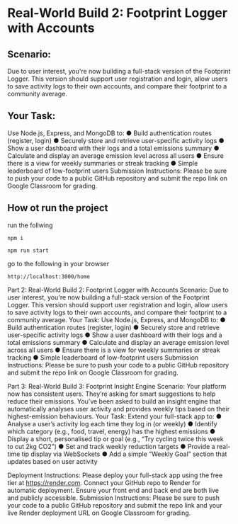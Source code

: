 # Real-World Build 2: Footprint Logger with Accounts

## Scenario:

Due to user interest, you're now building a full-stack version of the Footprint Logger. This
version should support user registration and login, allow users to save activity logs to their own
accounts, and compare their footprint to a community average.

## Your Task:

Use Node.js, Express, and MongoDB to:
● Build authentication routes (register, login)
● Securely store and retrieve user-specific activity logs
● Show a user dashboard with their logs and a total emissions summary
● Calculate and display an average emission level across all users
● Ensure there is a view for weekly summaries or streak tracking
● Simple leaderboard of low-footprint users
Submission Instructions:
Please be sure to push your code to a public GitHub repository and submit the repo link on
Google Classroom for grading.

## How ot run the project

run the follwing

```
npm i
```

```
npm run start
```

go to the following in your browser

```
http://localhost:3000/home
```

Part 2:
Real-World Build 2: Footprint Logger with Accounts
Scenario:
Due to user interest, you're now building a full-stack version of the Footprint Logger. This
version should support user registration and login, allow users to save activity logs to their own
accounts, and compare their footprint to a community average.
Your Task:
Use Node.js, Express, and MongoDB to:
● Build authentication routes (register, login)
● Securely store and retrieve user-specific activity logs
● Show a user dashboard with their logs and a total emissions summary
● Calculate and display an average emission level across all users
● Ensure there is a view for weekly summaries or streak tracking
● Simple leaderboard of low-footprint users
Submission Instructions:
Please be sure to push your code to a public GitHub repository and submit the repo link on
Google Classroom for grading.

Part 3:
Real-World Build 3: Footprint Insight Engine
Scenario:
Your platform now has consistent users. They’re asking for smart suggestions to help reduce
their emissions. You’ve been asked to build an insight engine that automatically analyses user
activity and provides weekly tips based on their highest-emission behaviours.
Your Task:
Extend your full-stack app to:
● Analyse a user’s activity log each time they log in (or weekly)
● Identify which category (e.g., food, travel, energy) has the highest emissions
● Display a short, personalised tip or goal (e.g., “Try cycling twice this week to cut 2kg
CO2”)
● Set and track weekly reduction targets
● Provide a real-time tip display via WebSockets
● Add a simple “Weekly Goal” section that updates based on user activity

Deployment Instructions:
Please deploy your full-stack app using the free tier at https://render.com. Connect your GitHub
repo to Render for automatic deployment. Ensure your front end and back end are both live and
publicly accessible.
Submission Instructions:
Please be sure to push your code to a public GitHub repository and submit the repo link and
your live Render deployment URL on Google Classroom for grading.
